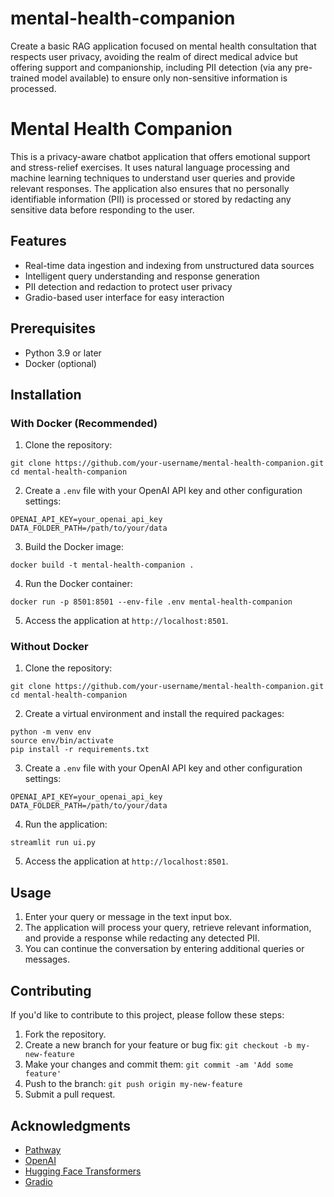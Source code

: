 # mental-health-companion
Create a basic RAG application focused on mental health consultation that respects user privacy, avoiding the realm of direct medical advice but offering support and companionship, including PII detection (via any pre-trained model available) to ensure only non-sensitive information is processed. 



# Mental Health Companion

This is a privacy-aware chatbot application that offers emotional support and stress-relief exercises. It uses natural language processing and machine learning techniques to understand user queries and provide relevant responses. The application also ensures that no personally identifiable information (PII) is processed or stored by redacting any sensitive data before responding to the user.

## Features

- Real-time data ingestion and indexing from unstructured data sources
- Intelligent query understanding and response generation
- PII detection and redaction to protect user privacy
- Gradio-based user interface for easy interaction

## Prerequisites

- Python 3.9 or later
- Docker (optional)

## Installation

### With Docker (Recommended)

1. Clone the repository:

```
git clone https://github.com/your-username/mental-health-companion.git
cd mental-health-companion
```

2. Create a `.env` file with your OpenAI API key and other configuration settings:

```
OPENAI_API_KEY=your_openai_api_key
DATA_FOLDER_PATH=/path/to/your/data
```

3. Build the Docker image:

```
docker build -t mental-health-companion .
```

4. Run the Docker container:

```
docker run -p 8501:8501 --env-file .env mental-health-companion
```

5. Access the application at `http://localhost:8501`.

### Without Docker

1. Clone the repository:

```
git clone https://github.com/your-username/mental-health-companion.git
cd mental-health-companion
```

2. Create a virtual environment and install the required packages:

```
python -m venv env
source env/bin/activate
pip install -r requirements.txt
```

3. Create a `.env` file with your OpenAI API key and other configuration settings:

```
OPENAI_API_KEY=your_openai_api_key
DATA_FOLDER_PATH=/path/to/your/data
```

4. Run the application:

```
streamlit run ui.py
```

5. Access the application at `http://localhost:8501`.

## Usage

1. Enter your query or message in the text input box.
2. The application will process your query, retrieve relevant information, and provide a response while redacting any detected PII.
3. You can continue the conversation by entering additional queries or messages.

## Contributing

If you'd like to contribute to this project, please follow these steps:

1. Fork the repository.
2. Create a new branch for your feature or bug fix: `git checkout -b my-new-feature`
3. Make your changes and commit them: `git commit -am 'Add some feature'`
4. Push to the branch: `git push origin my-new-feature`
5. Submit a pull request.

## Acknowledgments

- [Pathway](https://pathway.com/)
- [OpenAI](https://openai.com/)
- [Hugging Face Transformers](https://huggingface.co/transformers/)
- [Gradio](https://gradio.app/)
```
